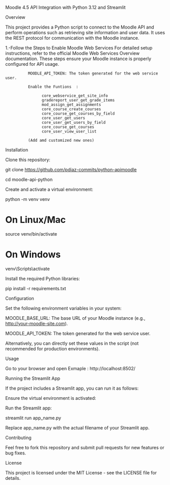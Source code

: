 Moodle 4.5 API Integration with Python 3.12 and Streamlit

Overview

This project provides a Python script to connect to the Moodle API and perform operations such as retrieving site information and user data. 
It uses the REST protocol for communication with the Moodle instance.

1.-Follow the Steps to Enable Moodle Web Services
              For detailed setup instructions, refer to the official Moodle Web Services Overview documentation. 
              These steps ensure your Moodle instance is properly configured for API usage.
             
              MOODLE_API_TOKEN: The token generated for the web service user.

              Enable the Funtions  : 
              
                    core_webservice_get_site_info	
                    gradereport_user_get_grade_items	
                    mod_assign_get_assignments	
                    core_course_create_courses	
                    core_course_get_courses_by_field	
                    core_user_get_users	
                    core_user_get_users_by_field	
                    core_course_get_courses	
                    core_user_view_user_list	

              (Add amd customized new ones)


Installation

Clone this repository:

git clone https://github.com/pdiaz-commits/python-apimoodle

cd moodle-api-python

Create and activate a virtual environment:

python -m venv venv

# On Linux/Mac
source venv/bin/activate

# On Windows
venv\Scripts\activate

Install the required Python libraries:

pip install -r requirements.txt

Configuration

Set the following environment variables in your system:

MOODLE_BASE_URL: The base URL of your Moodle instance (e.g., http://your-moodle-site.com).

MOODLE_API_TOKEN: The token generated for the web service user.

Alternatively, you can directly set these values in the script (not recommended for production environments).


Usage

Go to your browser and open Exmaple : http://localhost:8502/


Running the Streamlit App

If the project includes a Streamlit app, you can run it as follows:


Ensure the virtual environment is activated:


Run the Streamlit app:

streamlit run app_name.py


Replace app_name.py with the actual filename of your Streamlit app.



Contributing

Feel free to fork this repository and submit pull requests for new features or bug fixes.

License

This project is licensed under the MIT License - see the LICENSE file for details.


